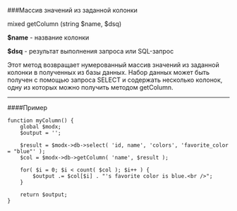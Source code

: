 ###Массив значений из заданной колонки

mixed getColumn (string $name, $dsq)

**$name** - название колонки

**$dsq** - результат выполнения запроса или SQL-запрос

Этот метод возвращает нумерованный массив значений из заданной колонки в полученных из базы данных. Набор данных может быть получен с помощью запроса SELECT и содержать несколько колонок, одну из которых можно получить методом getColumn.

***

####Пример

	function myColumn() {  
		global $modx;  
		$output = '';   
	
		$result = $modx->db->select( 'id, name', 'colors', 'favorite_color = "blue"' );
		$col = $modx->db->getColumn( 'name', $result );   
		
		for( $i = 0; $i < count( $col ); $i++ ) {  
			$output .= $col[$i] . "'s favorite color is blue.<br />";  
		}  
		
		return $output;  
	}
